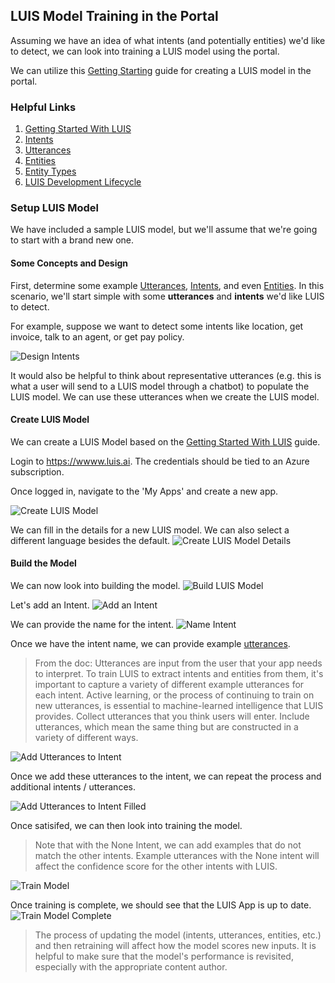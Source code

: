## LUIS Model Training in the Portal

Assuming we have an idea of what intents (and potentially entities) we'd like to detect, we can look into training a LUIS model using the portal.

We can utilize this [Getting Starting](https://docs.microsoft.com/en-us/azure/cognitive-services/luis/get-started-portal-build-app) guide for creating a LUIS model in the portal.

### Helpful Links
1. [Getting Started With LUIS](https://docs.microsoft.com/en-us/azure/cognitive-services/luis/get-started-portal-build-app)
1. [Intents](https://docs.microsoft.com/en-us/azure/cognitive-services/luis/luis-concept-intent)
1. [Utterances](https://docs.microsoft.com/en-us/azure/cognitive-services/luis/luis-concept-utterance)
1. [Entities](https://docs.microsoft.com/en-us/azure/cognitive-services/luis/luis-concept-entity-types)
1. [Entity Types](https://github.com/MicrosoftDocs/azure-docs/blob/eb9f22d8f59908eb4eccdb21392aaab45a8e4a7f/articles/cognitive-services/LUIS/luis-concept-data-extraction.md)
1. [LUIS Development Lifecycle](https://docs.microsoft.com/en-us/azure/cognitive-services/luis/luis-concept-app-iteration)

### Setup LUIS Model

We have included a sample LUIS model, but we'll assume that we're going to start with a brand new one.

#### Some Concepts and Design

First, determine some example [Utterances](https://docs.microsoft.com/en-us/azure/cognitive-services/luis/luis-concept-utterance), [Intents](https://docs.microsoft.com/en-us/azure/cognitive-services/luis/luis-concept-intent), and even [Entities](https://docs.microsoft.com/en-us/azure/cognitive-services/luis/luis-concept-entity-types).  In this scenario, we'll start simple with some **utterances** and **intents** we'd like LUIS to detect.

For example, suppose we want to detect some intents like location, get invoice, talk to an agent, or get pay policy.

![Design Intents](../Media/Scenario-LUIS-Training-Portal/scenario.png)

It would also be helpful to think about representative utterances (e.g. this is what a user will send to a LUIS model through a chatbot) to populate the LUIS model.  We can use these utterances when we create the LUIS model.

#### Create LUIS Model

We can create a LUIS Model based on the [Getting Started With LUIS](https://docs.microsoft.com/en-us/azure/cognitive-services/luis/get-started-portal-build-app) guide.

Login to https://wwww.luis.ai.  The credentials should be tied to an Azure subscription.

Once logged in, navigate to the 'My Apps' and create a new app.

![Create LUIS Model](../Media/Scenario-LUIS-Training-Portal/scenario-0.png)

We can fill in the details for a new LUIS model.  We can also select a different language besides the default.
![Create LUIS Model Details](../Media/Scenario-LUIS-Training-Portal/scenario-1.png)

#### Build the Model

We can now look into building the model.
![Build LUIS Model](../Media/Scenario-LUIS-Training-Portal/scenario-2.png)

Let's add an Intent.
![Add an Intent](../Media/Scenario-LUIS-Training-Portal/scenario-3.png)

We can provide the name for the intent.
![Name Intent](../Media/Scenario-LUIS-Training-Portal/scenario-4.png)

Once we have the intent name, we can provide example [utterances](https://docs.microsoft.com/en-us/azure/cognitive-services/luis/luis-concept-utterance).

> From the doc: Utterances are input from the user that your app needs to interpret. To train LUIS to extract intents and entities from them, it's important to capture a variety of different example utterances for each intent. Active learning, or the process of continuing to train on new utterances, is essential to machine-learned intelligence that LUIS provides.
Collect utterances that you think users will enter. Include utterances, which mean the same thing but are constructed in a variety of different ways.

![Add Utterances to Intent](../Media/Scenario-LUIS-Training-Portal/scenario-5.png)

Once we add these utterances to the intent, we can repeat the process and additional intents / utterances.

![Add Utterances to Intent Filled](../Media/Scenario-LUIS-Training-Portal/scenario-6.png)

Once satisifed, we can then look into training the model.

> Note that with the None Intent, we can add examples that do not match the other intents.  Example utterances with the None intent will affect the confidence score for the other intents with LUIS.

![Train Model](../Media/Scenario-LUIS-Training-Portal/scenario-7.png)

Once training is complete, we should see that the LUIS App is up to date.
![Train Model Complete](../Media/Scenario-LUIS-Training-Portal/scenario-8.png)

> The process of updating the model (intents, utterances, entities, etc.) and then retraining will affect how the model scores new inputs.  It is helpful to make sure that the model's performance is revisited, especially with the appropriate content author.